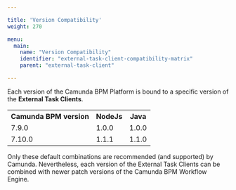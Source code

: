 ```yaml
---

title: 'Version Compatibility'
weight: 270

menu:
  main:
    name: "Version Compatibility"
    identifier: "external-task-client-compatibility-matrix"
    parent: "external-task-client"

---
```


Each version of the Camunda BPM Platform is bound to a specific version of the **External Task Clients**. 

<table class="table table-striped">
  <tr>
    <th>Camunda BPM version</th>
    <th>NodeJs</th>
    <th>Java</th>
  </tr>
  <tr>
    <td>7.9.0</td>
    <td>1.0.0</td>
    <td>1.0.0</td>
  </tr>
  <tr>
    <td>7.10.0</td>
    <td>1.1.1</td>
    <td>1.1.0</td>
  </tr>
</table>

Only these default combinations are recommended (and supported) by Camunda. Nevertheless, each version of the External 
Task Clients can be combined with newer patch versions of the Camunda BPM Workflow Engine.
